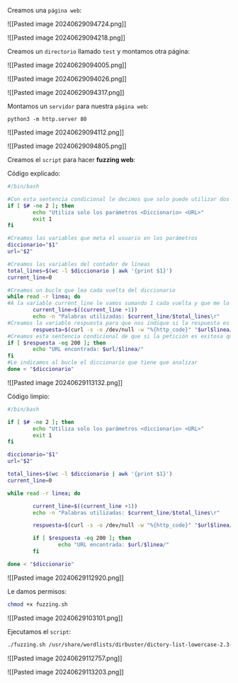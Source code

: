 Creamos una ``página web``:

![[Pasted image 20240629094724.png]]

![[Pasted image 20240629094218.png]]

Creamos un ``directorio`` llamado ``test`` y montamos otra página:

![[Pasted image 20240629094005.png]]

![[Pasted image 20240629094026.png]]

![[Pasted image 20240629094317.png]]

Montamos un ``servidor`` para nuestra ``página web``:

```
python3 -m http.server 80
```

![[Pasted image 20240629094112.png]]

![[Pasted image 20240629094805.png]]

Creamos el ``script`` para hacer **fuzzing web**:

Código explicado:

```Bash
#/bin/bash

#Con esta sentencia condicional le decimos que solo puede utilizar dos parámetros
if [ $# -ne 2 ]; then
        echo "Utiliza solo los parámetros <Diccionario> <URL>"
        exit 1
fi

#Creamos las variables que meta el usuario en los parámetros
diccionario="$1"
url="$2"

#Creamos las variables del contador de líneas
total_lines=$(wc -l $diccionario | awk '{print $1}')
current_line=0

#Creamos un bucle que lea cada vuelta del diccionario
while read -r linea; do
#A la variable current_line le vamos sumando 1 cada vuelta y que me lo imprima en una línea fija
        current_line=$((current_line +1))
        echo -n "Palabras utilizadas: $current_line/$total_lines\r"
#Creamos la variable respuesta para que nos indique si la respuesta es exitosa
        respuesta=$(curl -s -o /dev/null -w "%{http_code}" "$url$linea/")
#Creamos esta sentencia condicional de que si la petición es exitosa que la imprima
if [ $respuesta -eq 200 ]; then
        echo "URL encontrada: $url/$linea/"
fi
#Le indicamos al bucle el diccionario que tiene que analizar
done < "$diccionario"
```

![[Pasted image 20240629113132.png]]

Código limpio:

```Bash
#/bin/bash

if [ $# -ne 2 ]; then
        echo "Utiliza solo los parámetros <diccionario> <URL>"
        exit 1
fi

diccionario="$1"
url="$2"

total_lines=$(wc -l $diccionario | awk '{print $1}')
current_line=0

while read -r linea; do

        current_line=$((current_line +1))
        echo -n "Palabras utilizadas: $current_line/$total_lines\r"

        respuesta=$(curl -s -o /dev/null -w "%{http_code}" "$url$linea/")

        if [ $respuesta -eq 200 ]; then
                echo "URL encontrada: $url/$linea/"
        fi

done < "$diccionario"
```

![[Pasted image 20240629112920.png]]

Le damos permisos:

```Bash
chmod +x fuzzing.sh
```

![[Pasted image 20240629103101.png]]

Ejecutamos el ``script``:

```Bash
./fuzzing.sh /usr/share/wordlists/dirbuster/dictory-list-lowercase-2.3-medium.txt http://localhost/
```

![[Pasted image 20240629112757.png]]

![[Pasted image 20240629113203.png]]
